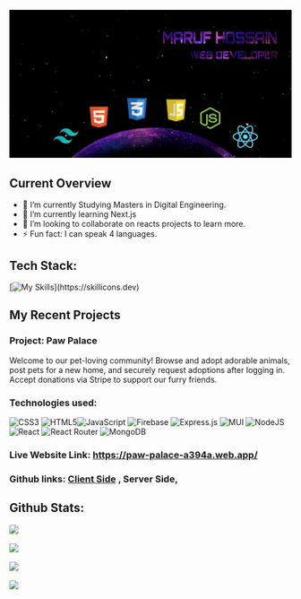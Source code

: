 ![The San Juan Mountains are beautiful!](https://raw.githubusercontent.com/maruf318/maruf318/main/WhatsApp%20Image%202023-12-09%20at%2012.09.55%20AM.jpeg "San Juan Mountains")

## Current Overview

- 🔭 I’m currently Studying Masters in Digital Engineering.
- 🌱 I’m currently learning Next.js
- 👯 I’m looking to collaborate on reacts projects to learn more.
- ⚡ Fun fact: I can speak 4 languages.

## Tech Stack:

[![My Skills](https://skillicons.dev/icons?i=js,html,css,react,c,tailwind,firebase,nodejs,express,mongodb,)](https://skillicons.dev)

## My Recent Projects

### Project: Paw Palace

Welcome to our pet-loving community! Browse and adopt adorable animals, post pets for a new home, and securely request adoptions after logging in. Accept donations via Stripe to support our furry friends.

### Technologies used:

![CSS3](https://img.shields.io/badge/css3-%231572B6.svg?style=for-the-badge&logo=css3&logoColor=white) ![HTML5](https://img.shields.io/badge/html5-%23E34F26.svg?style=for-the-badge&logo=html5&logoColor=white)![JavaScript](https://img.shields.io/badge/javascript-%23323330.svg?style=for-the-badge&logo=javascript&logoColor=%23F7DF1E) ![Firebase](https://img.shields.io/badge/firebase-%23039BE5.svg?style=for-the-badge&logo=firebase) ![Express.js](https://img.shields.io/badge/express.js-%23404d59.svg?style=for-the-badge&logo=express&logoColor=%2361DAFB) ![MUI](https://img.shields.io/badge/MUI-%230081CB.svg?style=for-the-badge&logo=material-ui&logoColor=white) ![NodeJS](https://img.shields.io/badge/node.js-6DA55F?style=for-the-badge&logo=node.js&logoColor=white) ![React](https://img.shields.io/badge/react-%2320232a.svg?style=for-the-badge&logo=react&logoColor=%2361DAFB) ![React Router](https://img.shields.io/badge/React_Router-CA4245?style=for-the-badge&logo=react-router&logoColor=white) ![MongoDB](https://img.shields.io/badge/MongoDB-%234ea94b.svg?style=for-the-badge&logo=mongodb&logoColor=white)

### Live Website Link: https://paw-palace-a394a.web.app/

### Github links: <a href="https://github.com/maruf318/paw-palace-client">Client Side</a> , Server Side,

## Github Stats:

![](http://github-profile-summary-cards.vercel.app/api/cards/profile-details?username=maruf318&theme=midnight_purple)

![](http://github-profile-summary-cards.vercel.app/api/cards/repos-per-language?username=maruf318&theme=midnight_purple)

![](http://github-profile-summary-cards.vercel.app/api/cards/stats?username=maruf318&theme=midnight_purple)

![](http://github-profile-summary-cards.vercel.app/api/cards/productive-time?username=maruf318&theme=midnight_purple&utcOffset=8)
